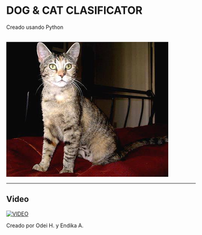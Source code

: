 # DOG & CAT CLASIFICATOR<br>

Creado usando Python<br><br>

![alt text](project_image.jpg)

---

## Video
[![VIDEO](http://img.youtube.com/vi/PlR-ZUXZUCc/0.jpg)](https://www.youtube.com/watch?v=PlR-ZUXZUCc "Video")

Creado por Odei H. y Endika A.
